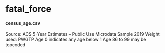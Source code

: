 # fatal_force


#### census_age.csv
Source: ACS 5-Year Estimates – Public Use Microdata Sample 2019
Weight used: PWGTP
Age 0 indicates any age below 1
Age 86 to 99 may be topcoded